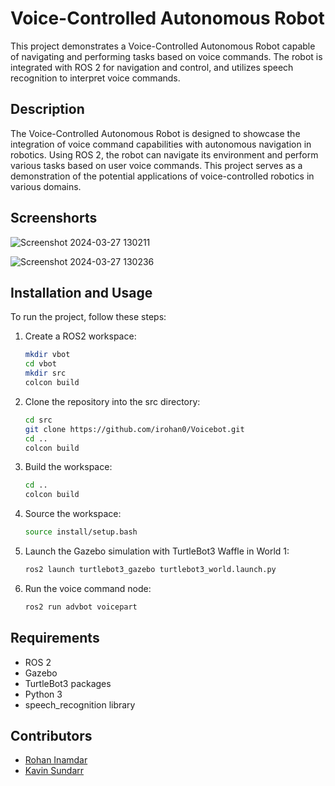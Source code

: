 # Voice-Controlled Autonomous Robot

This project demonstrates a Voice-Controlled Autonomous Robot capable of navigating and performing tasks based on voice commands. The robot is integrated with ROS 2 for navigation and control, and utilizes speech recognition to interpret voice commands.

## Description

The Voice-Controlled Autonomous Robot is designed to showcase the integration of voice command capabilities with autonomous navigation in robotics. Using ROS 2, the robot can navigate its environment and perform various tasks based on user voice commands. This project serves as a demonstration of the potential applications of voice-controlled robotics in various domains.

## Screenshorts

![Screenshot 2024-03-27 130211](https://github.com/irohan0/Voicebot/assets/121719717/6c2202e2-70a9-404d-9231-f426ccadbfab)

![Screenshot 2024-03-27 130236](https://github.com/irohan0/Voicebot/assets/121719717/89dd87ab-e333-4514-9121-d29f1b66eb30)



## Installation and Usage

To run the project, follow these steps:

1. Create a ROS2 workspace:
   ```bash
   mkdir vbot
   cd vbot
   mkdir src
   colcon build
   ```
1. Clone the repository into the src directory:
    ```bash
    cd src
    git clone https://github.com/irohan0/Voicebot.git
    cd ..
    colcon build
    ```
1. Build the workspace:
    ```bash
    cd ..
    colcon build
    ```
1. Source the workspace:
    ```bash
    source install/setup.bash
    ```
1. Launch the Gazebo simulation with TurtleBot3 Waffle in World 1:
    ```bash
    ros2 launch turtlebot3_gazebo turtlebot3_world.launch.py
    ```
1. Run the voice command node:
    ```bash
    ros2 run advbot voicepart
    ```
## Requirements

- ROS 2
- Gazebo
- TurtleBot3 packages
- Python 3
- speech_recognition library

## Contributors

- [Rohan Inamdar](https://github.com/irohan0)
- [Kavin Sundarr](https://github.com/KavinSundarr)
